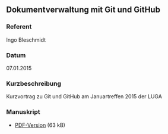 ## Dokumentverwaltung mit Git und GitHub

### Referent
Ingo Bleschmidt

### Datum
07.01.2015

### Kurzbeschreibung
Kurzvortrag zu Git und GitHub am Januartreffen 2015 der LUGA

### Manuskript

* [PDF-Version](/download/Vortraege/Git_GitHub.pdf) (63 kB)
